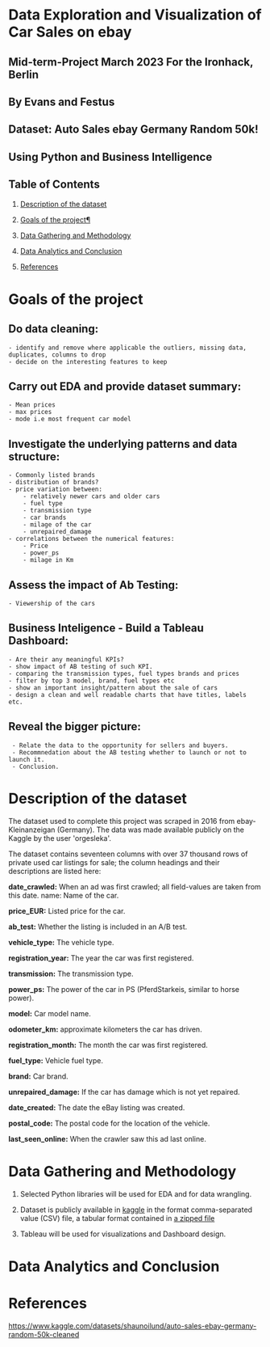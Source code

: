 # Data Exploration and Visualization of Car Sales on ebay 

## Mid-term-Project March 2023 For the Ironhack, Berlin
## By Evans and Festus
## Dataset: Auto Sales ebay Germany Random 50k!
## Using Python and Business Intelligence


##  Table of Contents
1. [Description of the dataset](#2)

1. [Goals of the project¶](#3)

2. [Data Gathering and Methodology](#4)
   
3. [Data Analytics and Conclusion](#5) 
   
4. [References](#6)

# Goals of the project

## **Do data cleaning:**
    - identify and remove where applicable the outliers, missing data, duplicates, columns to drop
    - decide on the interesting features to keep
## **Carry out EDA and provide dataset summary:** 
    - Mean prices
    - max prices 
    - mode i.e most frequent car model
## **Investigate the underlying patterns and data structure:** 
    - Commonly listed brands
    - distribution of brands?
    - price variation between: 
        - relatively newer cars and older cars
        - fuel type
        - transmission type
        - car brands
        - milage of the car
        - unrepaired_damage
    - correlations between the numerical features:
        - Price
        - power_ps 
        - milage in Km
## **Assess the impact of Ab Testing:**
    - Viewership of the cars
## **Business Inteligence - Build a Tableau Dashboard:**
    - Are their any meaningful KPIs?
    - show impact of AB testing of such KPI.
    - comparing the transmission types, fuel types brands and prices
    - filter by top 3 model, brand, fuel types etc 
    - show an important insight/pattern about the sale of cars
    - design a clean and well readable charts that have titles, labels etc. 
## **Reveal the bigger picture:** 
     - Relate the data to the opportunity for sellers and buyers.
     - Recommnedation about the AB testing whether to launch or not to launch it.
     - Conclusion.
     

#  Description of the dataset
The dataset used to complete this project was scraped in 2016 from ebay-Kleinanzeigan (Germany).
The data was made available publicly on the Kaggle by the user 'orgesleka'. 

The dataset contains seventeen columns with over 37 thousand rows of private used car listings for sale; 
the column headings and their descriptions are listed here:

**date_crawled:** When an ad was first crawled; all field-values are taken from this date.
name: Name of the car.

**price_EUR:** Listed price for the car.

**ab_test:** Whether the listing is included in an A/B test.

**vehicle_type:** The vehicle type.

**registration_year:** The year the car was first registered.

**transmission:** The transmission type.

**power_ps:** The power of the car in PS (PferdStarkeis, similar to horse power).

**model:** Car model name.

**odometer_km:** approximate kilometers the car has driven.

**registration_month:** The month the car was first registered.

**fuel_type:** Vehicle fuel type.

**brand:** Car brand.

**unrepaired_damage:** If the car has damage which is not yet repaired.

**date_created:** The date the eBay listing was created.

**postal_code:** The postal code for the location of the vehicle.

**last_seen_online:** When the crawler saw this ad last online.



# Data Gathering and Methodology

1. Selected Python libraries will be used for EDA and for data wrangling. 
2. Dataset is publicly available in [kaggle](https://www.kaggle.com/datasets/sijovm/used-cars-data-from-ebay-kleinanzeigen) in the format comma-separated value (CSV) file, a tabular format contained in [a zipped file](https://www.kaggle.com/datasets/sijovm/used-cars-data-from-ebay-kleinanzeigen/download?datasetVersionNumber=1)

3. Tableau will be used for visualizations and Dashboard design. 

# Data Analytics and Conclusion


#  References
https://www.kaggle.com/datasets/shaunoilund/auto-sales-ebay-germany-random-50k-cleaned
